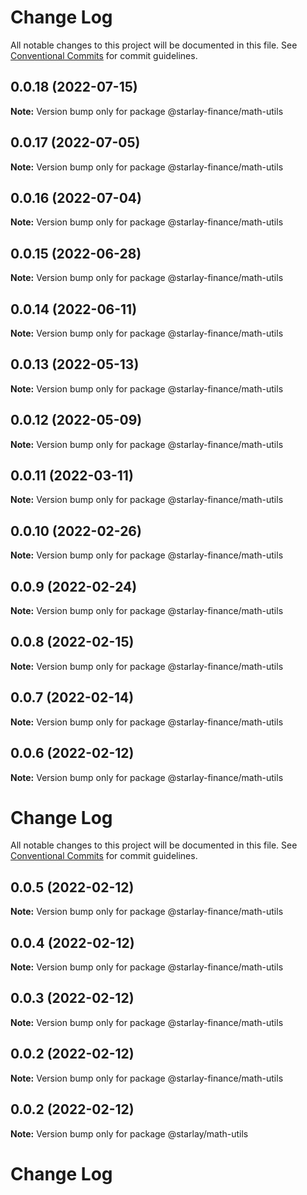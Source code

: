 # Change Log

All notable changes to this project will be documented in this file.
See [Conventional Commits](https://conventionalcommits.org) for commit guidelines.

## 0.0.18 (2022-07-15)

**Note:** Version bump only for package @starlay-finance/math-utils





## 0.0.17 (2022-07-05)

**Note:** Version bump only for package @starlay-finance/math-utils





## 0.0.16 (2022-07-04)

**Note:** Version bump only for package @starlay-finance/math-utils





## 0.0.15 (2022-06-28)

**Note:** Version bump only for package @starlay-finance/math-utils





## 0.0.14 (2022-06-11)

**Note:** Version bump only for package @starlay-finance/math-utils





## 0.0.13 (2022-05-13)

**Note:** Version bump only for package @starlay-finance/math-utils





## 0.0.12 (2022-05-09)

**Note:** Version bump only for package @starlay-finance/math-utils





## 0.0.11 (2022-03-11)

**Note:** Version bump only for package @starlay-finance/math-utils





## 0.0.10 (2022-02-26)

**Note:** Version bump only for package @starlay-finance/math-utils





## 0.0.9 (2022-02-24)

**Note:** Version bump only for package @starlay-finance/math-utils





## 0.0.8 (2022-02-15)

**Note:** Version bump only for package @starlay-finance/math-utils





## 0.0.7 (2022-02-14)

**Note:** Version bump only for package @starlay-finance/math-utils





## 0.0.6 (2022-02-12)

**Note:** Version bump only for package @starlay-finance/math-utils





# Change Log

All notable changes to this project will be documented in this file. See
[Conventional Commits](https://conventionalcommits.org) for commit guidelines.

## 0.0.5 (2022-02-12)

**Note:** Version bump only for package @starlay-finance/math-utils

## 0.0.4 (2022-02-12)

**Note:** Version bump only for package @starlay-finance/math-utils

## 0.0.3 (2022-02-12)

**Note:** Version bump only for package @starlay-finance/math-utils

## 0.0.2 (2022-02-12)

**Note:** Version bump only for package @starlay-finance/math-utils

## 0.0.2 (2022-02-12)

**Note:** Version bump only for package @starlay/math-utils

# Change Log
